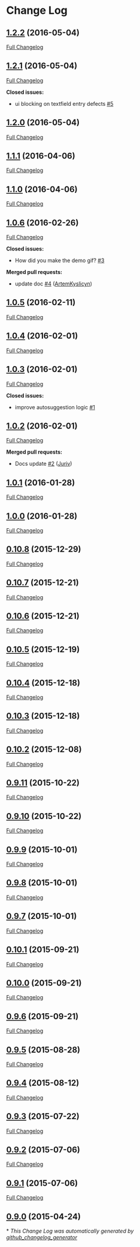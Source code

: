 # Change Log

## [1.2.2](https://github.com/Ramotion/reel-search/tree/1.2.2) (2016-05-04)
[Full Changelog](https://github.com/Ramotion/reel-search/compare/1.2.1...1.2.2)

## [1.2.1](https://github.com/Ramotion/reel-search/tree/1.2.1) (2016-05-04)
[Full Changelog](https://github.com/Ramotion/reel-search/compare/1.2.0...1.2.1)

**Closed issues:**

- ui blocking on textfield entry defects [\#5](https://github.com/Ramotion/reel-search/issues/5)

## [1.2.0](https://github.com/Ramotion/reel-search/tree/1.2.0) (2016-05-04)
[Full Changelog](https://github.com/Ramotion/reel-search/compare/1.1.1...1.2.0)

## [1.1.1](https://github.com/Ramotion/reel-search/tree/1.1.1) (2016-04-06)
[Full Changelog](https://github.com/Ramotion/reel-search/compare/1.1.0...1.1.1)

## [1.1.0](https://github.com/Ramotion/reel-search/tree/1.1.0) (2016-04-06)
[Full Changelog](https://github.com/Ramotion/reel-search/compare/1.0.6...1.1.0)

## [1.0.6](https://github.com/Ramotion/reel-search/tree/1.0.6) (2016-02-26)
[Full Changelog](https://github.com/Ramotion/reel-search/compare/1.0.5...1.0.6)

**Closed issues:**

- How did you make the demo gif? [\#3](https://github.com/Ramotion/reel-search/issues/3)

**Merged pull requests:**

- update doc [\#4](https://github.com/Ramotion/reel-search/pull/4) ([ArtemKyslicyn](https://github.com/ArtemKyslicyn))

## [1.0.5](https://github.com/Ramotion/reel-search/tree/1.0.5) (2016-02-11)
[Full Changelog](https://github.com/Ramotion/reel-search/compare/1.0.4...1.0.5)

## [1.0.4](https://github.com/Ramotion/reel-search/tree/1.0.4) (2016-02-01)
[Full Changelog](https://github.com/Ramotion/reel-search/compare/1.0.3...1.0.4)

## [1.0.3](https://github.com/Ramotion/reel-search/tree/1.0.3) (2016-02-01)
[Full Changelog](https://github.com/Ramotion/reel-search/compare/1.0.2...1.0.3)

**Closed issues:**

- improve autosuggestion logic [\#1](https://github.com/Ramotion/reel-search/issues/1)

## [1.0.2](https://github.com/Ramotion/reel-search/tree/1.0.2) (2016-02-01)
[Full Changelog](https://github.com/Ramotion/reel-search/compare/1.0.1...1.0.2)

**Merged pull requests:**

- Docs update [\#2](https://github.com/Ramotion/reel-search/pull/2) ([Juriv](https://github.com/Juriv))

## [1.0.1](https://github.com/Ramotion/reel-search/tree/1.0.1) (2016-01-28)
[Full Changelog](https://github.com/Ramotion/reel-search/compare/1.0.0...1.0.1)

## [1.0.0](https://github.com/Ramotion/reel-search/tree/1.0.0) (2016-01-28)
[Full Changelog](https://github.com/Ramotion/reel-search/compare/0.10.8...1.0.0)

## [0.10.8](https://github.com/Ramotion/reel-search/tree/0.10.8) (2015-12-29)
[Full Changelog](https://github.com/Ramotion/reel-search/compare/0.10.7...0.10.8)

## [0.10.7](https://github.com/Ramotion/reel-search/tree/0.10.7) (2015-12-21)
[Full Changelog](https://github.com/Ramotion/reel-search/compare/0.10.6...0.10.7)

## [0.10.6](https://github.com/Ramotion/reel-search/tree/0.10.6) (2015-12-21)
[Full Changelog](https://github.com/Ramotion/reel-search/compare/0.10.5...0.10.6)

## [0.10.5](https://github.com/Ramotion/reel-search/tree/0.10.5) (2015-12-19)
[Full Changelog](https://github.com/Ramotion/reel-search/compare/0.10.4...0.10.5)

## [0.10.4](https://github.com/Ramotion/reel-search/tree/0.10.4) (2015-12-18)
[Full Changelog](https://github.com/Ramotion/reel-search/compare/0.10.3...0.10.4)

## [0.10.3](https://github.com/Ramotion/reel-search/tree/0.10.3) (2015-12-18)
[Full Changelog](https://github.com/Ramotion/reel-search/compare/0.10.2...0.10.3)

## [0.10.2](https://github.com/Ramotion/reel-search/tree/0.10.2) (2015-12-08)
[Full Changelog](https://github.com/Ramotion/reel-search/compare/0.9.11...0.10.2)

## [0.9.11](https://github.com/Ramotion/reel-search/tree/0.9.11) (2015-10-22)
[Full Changelog](https://github.com/Ramotion/reel-search/compare/0.9.10...0.9.11)

## [0.9.10](https://github.com/Ramotion/reel-search/tree/0.9.10) (2015-10-22)
[Full Changelog](https://github.com/Ramotion/reel-search/compare/0.9.9...0.9.10)

## [0.9.9](https://github.com/Ramotion/reel-search/tree/0.9.9) (2015-10-01)
[Full Changelog](https://github.com/Ramotion/reel-search/compare/0.9.8...0.9.9)

## [0.9.8](https://github.com/Ramotion/reel-search/tree/0.9.8) (2015-10-01)
[Full Changelog](https://github.com/Ramotion/reel-search/compare/0.9.7...0.9.8)

## [0.9.7](https://github.com/Ramotion/reel-search/tree/0.9.7) (2015-10-01)
[Full Changelog](https://github.com/Ramotion/reel-search/compare/0.10.1...0.9.7)

## [0.10.1](https://github.com/Ramotion/reel-search/tree/0.10.1) (2015-09-21)
[Full Changelog](https://github.com/Ramotion/reel-search/compare/0.10.0...0.10.1)

## [0.10.0](https://github.com/Ramotion/reel-search/tree/0.10.0) (2015-09-21)
[Full Changelog](https://github.com/Ramotion/reel-search/compare/0.9.6...0.10.0)

## [0.9.6](https://github.com/Ramotion/reel-search/tree/0.9.6) (2015-09-21)
[Full Changelog](https://github.com/Ramotion/reel-search/compare/0.9.5...0.9.6)

## [0.9.5](https://github.com/Ramotion/reel-search/tree/0.9.5) (2015-08-28)
[Full Changelog](https://github.com/Ramotion/reel-search/compare/0.9.4...0.9.5)

## [0.9.4](https://github.com/Ramotion/reel-search/tree/0.9.4) (2015-08-12)
[Full Changelog](https://github.com/Ramotion/reel-search/compare/0.9.3...0.9.4)

## [0.9.3](https://github.com/Ramotion/reel-search/tree/0.9.3) (2015-07-22)
[Full Changelog](https://github.com/Ramotion/reel-search/compare/0.9.2...0.9.3)

## [0.9.2](https://github.com/Ramotion/reel-search/tree/0.9.2) (2015-07-06)
[Full Changelog](https://github.com/Ramotion/reel-search/compare/0.9.1...0.9.2)

## [0.9.1](https://github.com/Ramotion/reel-search/tree/0.9.1) (2015-07-06)
[Full Changelog](https://github.com/Ramotion/reel-search/compare/0.9.0...0.9.1)

## [0.9.0](https://github.com/Ramotion/reel-search/tree/0.9.0) (2015-04-24)


\* *This Change Log was automatically generated by [github_changelog_generator](https://github.com/skywinder/Github-Changelog-Generator)*
